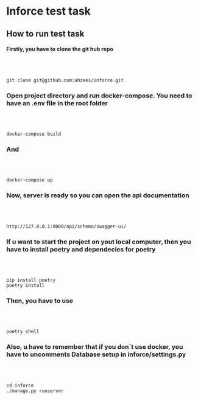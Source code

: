 # Inforce test task



## How to run test task



#### Firstly, you have to clone the git hub repo
<br></br>
```{r test-python, engine='python'}
git clone git@github.com:ahzees/inforce.git
```
### Open project directory and run docker-compose. You need to have an .env file in the root folder
<br></br>
```{r test-python, engine='python'}
docker-compose build
```
### And
<br></br>
```{r test-python, engine='python'}
docker-compose up
```
### Now, server is ready so you can open the api documentation
<br></br>
```{r test-python, engine='python'}
http://127.0.0.1:8000/api/schema/swagger-ui/
```

### If u want to start the project on yout local computer, then you have to install poetry and dependecies for poetry
<br></br>
```{r test-python, engine='python'}
pip install poetry
poetry install
```
### Then, you have to use
<br></br>
```{r test-python, engine='python'}
poetry shell
```
### Also, u have to remember that if you don`t use docker, you have to uncomments Database setup in inforce/settings.py
<br></br>
```{r test-python, engine='python'}
cd inforce
./manage.py runserver
```
